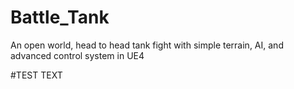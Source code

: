 # Battle_Tank
An open world, head to head tank fight with simple terrain, AI, and advanced control system in UE4

#TEST TEXT
